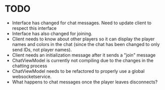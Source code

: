 TODO
====

- Interface has changed for chat messages. Need to update client to respect this interface
- Interface has also changed for joining.
- Client needs to know about other players so it can display the player names and colors in the chat (since the chat has been changed to only send IDs, not player names).
- Client needs an initialization message after it sends a "join" message
- ChatViewModel is currently not compiling due to the changes in the chatting process
- ChatViewModel needs to be refactored to properly use a global websocketservice.
- What happens to chat messages once the player leaves disconnects?